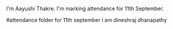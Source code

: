 I'm Aayushi Thakre. I'm marking attendance for 11th September.

#attendance folder for 11th september
i am dineshraj dhanapathy
